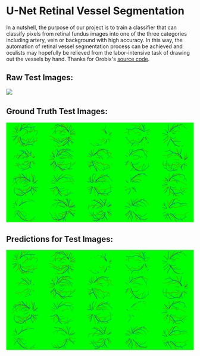 # U-Net Retinal Vessel Segmentation

In a nutshell, the purpose of our project is to train a classifier that can classify pixels from retinal fundus images into one of the three categories including artery, vein or background with high accuracy. In this way, the automation of retinal vessel segmentation process can be achieved and oculists may hopefully be relieved from the labor-intensive task of drawing out the vessels by hand. Thanks for Orobix's [source code](https://github.com/orobix/retina-unet).

## Raw Test Images:
![](test/all_originals.png)

## Ground Truth Test Images:
![](test/all_groundTruths.png)

## Predictions for Test Images:
![](test/all_predictions_hard.png)
